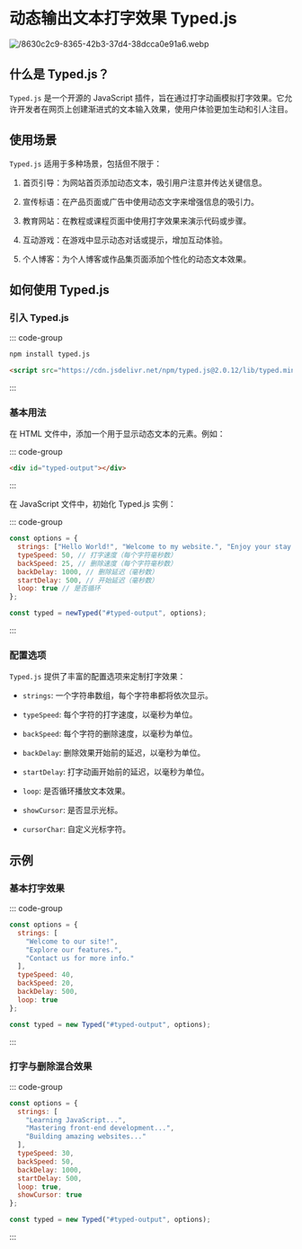 # 动态输出文本打字效果 Typed.js

<article-info/>

![/8630c2c9-8365-42b3-37d4-38dcca0e91a6.webp](/8630c2c9-8365-42b3-37d4-38dcca0e91a6.webp)

## 什么是 Typed.js？

`Typed.js` 是一个开源的 JavaScript 插件，旨在通过打字动画模拟打字效果。它允许开发者在网页上创建渐进式的文本输入效果，使用户体验更加生动和引人注目。

## 使用场景

`Typed.js` 适用于多种场景，包括但不限于：

1. 首页引导：为网站首页添加动态文本，吸引用户注意并传达关键信息。

2. 宣传标语：在产品页面或广告中使用动态文字来增强信息的吸引力。

3. 教育网站：在教程或课程页面中使用打字效果来演示代码或步骤。

4. 互动游戏：在游戏中显示动态对话或提示，增加互动体验。

5. 个人博客：为个人博客或作品集页面添加个性化的动态文本效果。

## 如何使用 Typed.js

### 引入 Typed.js

::: code-group

```bash [npm]
npm install typed.js
```

```html [CDN]
<script src="https://cdn.jsdelivr.net/npm/typed.js@2.0.12/lib/typed.min.js"></script>
```

:::

### 基本用法

在 HTML 文件中，添加一个用于显示动态文本的元素。例如：

::: code-group

```html
<div id="typed-output"></div>
```

:::

在 JavaScript 文件中，初始化 Typed.js 实例：

::: code-group

```js
const options = {
  strings: ["Hello World!", "Welcome to my website.", "Enjoy your stay!"],
  typeSpeed: 50, // 打字速度（每个字符毫秒数）
  backSpeed: 25, // 删除速度（每个字符毫秒数）
  backDelay: 1000, // 删除延迟（毫秒数）
  startDelay: 500, // 开始延迟（毫秒数）
  loop: true // 是否循环
};

const typed = newTyped("#typed-output", options);
```

:::

### 配置选项

`Typed.js` 提供了丰富的配置选项来定制打字效果：

- `strings`: 一个字符串数组，每个字符串都将依次显示。

- `typeSpeed`: 每个字符的打字速度，以毫秒为单位。

- `backSpeed`: 每个字符的删除速度，以毫秒为单位。

- `backDelay`: 删除效果开始前的延迟，以毫秒为单位。

- `startDelay`: 打字动画开始前的延迟，以毫秒为单位。

- `loop`: 是否循环播放文本效果。

- `showCursor`: 是否显示光标。

- `cursorChar`: 自定义光标字符。

## 示例

### 基本打字效果

<script setup>
import ExpTypedJs from '../../../../components/example/use-typed-js.vue'
</script>

::: code-group

```js
const options = {
  strings: [
    "Welcome to our site!",
    "Explore our features.",
    "Contact us for more info."
  ],
  typeSpeed: 40,
  backSpeed: 20,
  backDelay: 500,
  loop: true
};

const typed = new Typed("#typed-output", options);
```

:::

<exp-typed-js :num='1'></exp-typed-js>

### 打字与删除混合效果

::: code-group

```js
const options = {
  strings: [
    "Learning JavaScript...",
    "Mastering front-end development...",
    "Building amazing websites..."
  ],
  typeSpeed: 30,
  backSpeed: 50,
  backDelay: 1000,
  startDelay: 500,
  loop: true,
  showCursor: true
};

const typed = new Typed("#typed-output", options);
```

:::

<exp-typed-js :num='2'></exp-typed-js>
